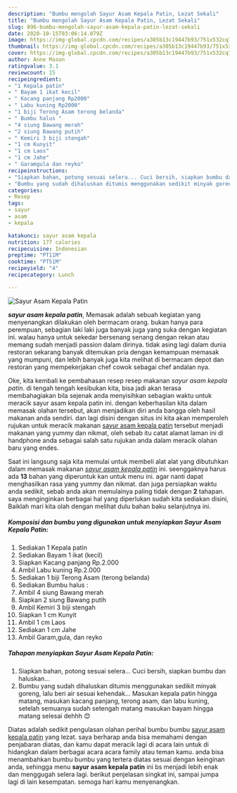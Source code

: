 ```yaml
---
description: "Bumbu mengolah Sayur Asam Kepala Patin, Lezat Sekali"
title: "Bumbu mengolah Sayur Asam Kepala Patin, Lezat Sekali"
slug: 896-bumbu-mengolah-sayur-asam-kepala-patin-lezat-sekali
date: 2020-10-15T03:06:14.079Z
image: https://img-global.cpcdn.com/recipes/a305b13c19447b93/751x532cq70/sayur-asam-kepala-patin-foto-resep-utama.jpg
thumbnail: https://img-global.cpcdn.com/recipes/a305b13c19447b93/751x532cq70/sayur-asam-kepala-patin-foto-resep-utama.jpg
cover: https://img-global.cpcdn.com/recipes/a305b13c19447b93/751x532cq70/sayur-asam-kepala-patin-foto-resep-utama.jpg
author: Anne Mason
ratingvalue: 3.1
reviewcount: 15
recipeingredient:
- "1 Kepala patin"
- " Bayam 1 ikat kecil"
- " Kacang panjang Rp2000"
- " Labu kuning Rp2000"
- "1 biji Terong Asam terong belanda"
- " Bumbu halus "
- "4 siung Bawang merah"
- "2 siung Bawang putih"
- " Kemiri 3 biji stengah"
- "1 cm Kunyit"
- "1 cm Laos"
- "1 cm Jahe"
- " Garamgula dan reyko"
recipeinstructions:
- "Siapkan bahan, potong sesuai selera... Cuci bersih, siapkan bumbu dan haluskan..."
- "Bumbu yang sudah dihaluskan ditumis menggunakan sedikit minyak goreng, lalu beri air sesuai kehendak... Masukan kepala patin hingga matang, masukan kacang panjang, terong asam, dan labu kuning, setelah semuanya sudah setengah matang masukan bayam hingga matang selesai dehhh 😊"
categories:
- Resep
tags:
- sayur
- asam
- kepala

katakunci: sayur asam kepala 
nutrition: 177 calories
recipecuisine: Indonesian
preptime: "PT11M"
cooktime: "PT51M"
recipeyield: "4"
recipecategory: Lunch

---
```



![Sayur Asam Kepala Patin](https://img-global.cpcdn.com/recipes/a305b13c19447b93/751x532cq70/sayur-asam-kepala-patin-foto-resep-utama.jpg)

<b><i>sayur asam kepala patin</i></b>, Memasak adalah sebuah kegiatan yang menyenangkan dilakukan oleh bermacam orang. bukan hanya para perempuan, sebagian laki laki juga banyak juga yang suka dengan kegiatan ini. walau hanya untuk sekedar bersenang senang dengan rekan atau memang sudah menjadi passion dalam dirinya. tidak asing lagi dalam dunia restoran sekarang banyak ditemukan pria dengan kemampuan memasak yang mumpuni, dan lebih banyak juga kita melihat di bermacam depot dan restoran yang mempekerjakan chef cowok sebagai chef andalan nya.

Oke, kita kembali ke pembahasan resep resep makanan <i>sayur asam kepala patin</i>. di tengah tengah kesibukan kita, bisa jadi akan terasa membahagiakan bila sejenak anda menyisihkan sebagian waktu untuk meracik sayur asam kepala patin ini. dengan keberhasilan kita dalam memasak olahan tersebut, akan menjadikan diri anda bangga oleh hasil makanan anda sendiri. dan lagi disini dengan situs ini kita akan memperoleh rujukan untuk meracik makanan <u>sayur asam kepala patin</u> tersebut menjadi makanan yang yummy dan nikmat, oleh sebab itu catat alamat laman ini di handphone anda sebagai salah satu rujukan anda dalam meracik olahan baru yang endes.




Saat ini langsung saja kita memulai untuk membeli alat alat yang dibutuhkan dalam memasak makanan <u><i>sayur asam kepala patin</i></u> ini. seenggaknya harus ada <b>13</b> bahan yang diperuntuk kan untuk menu ini. agar nanti dapat menghasilkan rasa yang yummy dan nikmat. dan juga persiapkan waktu anda sedikit, sebab anda akan memulainya paling tidak dengan <b>2</b> tahapan. saya menginginkan berbagai hal yang diperlukan sudah kita sediakan disini, Baiklah mari kita olah dengan melihat dulu bahan baku selanjutnya ini.

<!--inarticleads1-->

##### Komposisi dan bumbu yang digunakan untuk menyiapkan Sayur Asam Kepala Patin:

1. Sediakan 1 Kepala patin
1. Sediakan  Bayam 1 ikat (kecil)
1. Siapkan  Kacang panjang Rp.2.000
1. Ambil  Labu kuning Rp.2.000
1. Sediakan 1 biji Terong Asam (terong belanda)
1. Sediakan  Bumbu halus :
1. Ambil 4 siung Bawang merah
1. Siapkan 2 siung Bawang putih
1. Ambil  Kemiri 3 biji stengah
1. Siapkan 1 cm Kunyit
1. Ambil 1 cm Laos
1. Sediakan 1 cm Jahe
1. Ambil  Garam,gula, dan reyko




<!--inarticleads2-->

##### Tahapan menyiapkan Sayur Asam Kepala Patin:

1. Siapkan bahan, potong sesuai selera... Cuci bersih, siapkan bumbu dan haluskan...
1. Bumbu yang sudah dihaluskan ditumis menggunakan sedikit minyak goreng, lalu beri air sesuai kehendak... Masukan kepala patin hingga matang, masukan kacang panjang, terong asam, dan labu kuning, setelah semuanya sudah setengah matang masukan bayam hingga matang selesai dehhh 😊




Diatas adalah sedikit pengulasan olahan perihal bumbu bumbu <u>sayur asam kepala patin</u> yang lezat. saya berharap anda bisa memahami dengan penjabaran diatas, dan kamu dapat meracik lagi di acara lain untuk di hidangkan dalam berbagai acara acara family atau teman kamu. anda bisa menambahkan bumbu bumbu yang tertera diatas sesuai dengan keinginan anda, sehingga menu <b>sayur asam kepala patin</b> ini bs menjadi lebih enak dan menggugah selera lagi. berikut penjelasan singkat ini, sampai jumpa lagi di lain kesempatan. semoga hari kamu menyenangkan.
